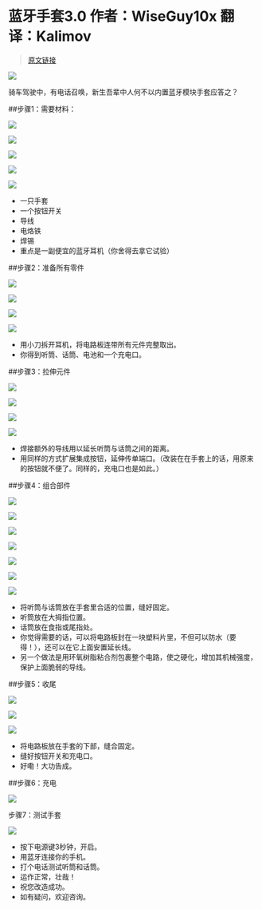 # 蓝牙手套3.0 作者：WiseGuy10x 翻译：Kalimov

>[原文链接](http://www.instructables.com/id/Bluetooth-Glove-Version-30/)

![](http://doask.qiniudn.com/BluetoothGlove1.jpg)

骑车驾驶中，有电话召唤，新生吾辈中人何不以内置蓝牙模块手套应答之？

##步骤1：需要材料：

![](http://doask.qiniudn.com/BluetoothGlove2.jpg)

![](http://doask.qiniudn.com/BluetoothGlove3.jpg)

![](http://doask.qiniudn.com/BluetoothGlove4.jpg)

![](http://doask.qiniudn.com/BluetoothGlove5.jpg)

![](http://doask.qiniudn.com/BluetoothGlove6.jpg)

- 一只手套
- 一个按钮开关
- 导线
- 电烙铁
- 焊锡
- 重点是一副便宜的蓝牙耳机（你舍得去拿它试验）

##步骤2：准备所有零件

![](http://doask.qiniudn.com/BluetoothGlove7.jpg)

![](http://doask.qiniudn.com/BluetoothGlove8.jpg)

![](http://doask.qiniudn.com/BluetoothGlove9.jpg)

![](http://doask.qiniudn.com/BluetoothGlove10.jpg)

- 用小刀拆开耳机，将电路板连带所有元件完整取出。
- 你得到听筒、话筒、电池和一个充电口。

##步骤3：拉伸元件

![](http://doask.qiniudn.com/BluetoothGlove11.jpg)

![](http://doask.qiniudn.com/BluetoothGlove12.jpg)

![](http://doask.qiniudn.com/BluetoothGlove13.jpg)

![](http://doask.qiniudn.com/BluetoothGlove14.jpg)

- 焊接额外的导线用以延长听筒与话筒之间的距离。
- 用同样的方式扩展集成按钮，延伸传单端口。（改装在在手套上的话，用原来的按钮就不便了。同样的，充电口也是如此。）

##步骤4：组合部件

![](http://doask.qiniudn.com/BluetoothGlove15.jpg)

![](http://doask.qiniudn.com/BluetoothGlove16.jpg)

![](http://doask.qiniudn.com/BluetoothGlove17.jpg)

![](http://doask.qiniudn.com/BluetoothGlove18.jpg)

![](http://doask.qiniudn.com/BluetoothGlove19.jpg)

![](http://doask.qiniudn.com/BluetoothGlove20.jpg)

![](http://doask.qiniudn.com/BluetoothGlove21.jpg)

- 将听筒与话筒放在手套里合适的位置，缝好固定。
- 听筒放在大拇指位置。
- 话筒放在食指或尾指处。
- 你觉得需要的话，可以将电路板封在一块塑料片里，不但可以防水（要得！），还可以在它上面安置延长线。
- 另一个做法是用环氧树脂粘合剂包裹整个电路，使之硬化，增加其机械强度，保护上面脆弱的导线。

##步骤5：收尾

![](http://doask.qiniudn.com/BluetoothGlove22.jpg)

![](http://doask.qiniudn.com/BluetoothGlove23.jpg)

![](http://doask.qiniudn.com/BluetoothGlove24.jpg)

- 将电路板放在手套的下部，缝合固定。
- 缝好按钮开关和充电口。
- 好嘞！大功告成。

##步骤6：充电

![](http://doask.qiniudn.com/BluetoothGlove25.jpg)

步骤7：测试手套

![](http://doask.qiniudn.com/BluetoothGlove26.jpg)

- 按下电源键3秒钟，开启。
- 用蓝牙连接你的手机。
- 打个电话测试听筒和话筒。
- 运作正常，壮哉！
- 祝您改造成功。
- 如有疑问，欢迎咨询。
